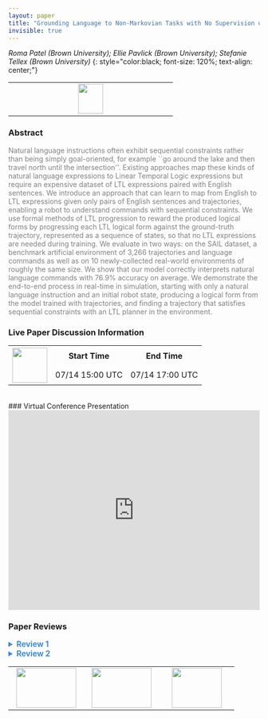 ```yaml
---
layout: paper
title: "Grounding Language to Non-Markovian Tasks with No Supervision of Task Specifications"
invisible: true
---
```

*Roma Patel (Brown University); Ellie Pavlick (Brown University); Stefanie Tellex (Brown University)*
{: style="color:black; font-size: 120%; text-align: center;"}

<table width="20%"> <tr>
<td style="width: 20%; text-align: center;"><a href="http://www.roboticsproceedings.org/rss16/p016.pdf"><img src="{{ site.baseurl }}/images/paper_link.png"
width = "50"  height = "60"/> </a> </td>

</tr></table>

### Abstract
<html><p style="color:gray; font-size: 100%; text-align: justified;">
Natural language instructions often exhibit sequential constraints rather than being simply goal-oriented, for example ``go around the lake and then travel north until the intersection''. Existing approaches map these kinds of natural language expressions to Linear Temporal Logic expressions but require an expensive dataset of LTL expressions paired with English sentences. We introduce an approach that can learn to map from English to LTL expressions given only pairs of English sentences and trajectories, enabling a robot to understand commands with sequential constraints.  We use formal methods of LTL progression to reward the produced logical forms by progressing each LTL logical form against the ground-truth trajectory, represented as a sequence of states, so that no LTL expressions are needed during training. We evaluate in two ways: on the SAIL dataset, a benchmark artificial environment of 3,266 trajectories and language commands as well as on 10 newly-collected real-world environments of roughly the same size. We show that our model correctly interprets natural language commands with 76.9% accuracy on average. We demonstrate the end-to-end process in real-time in simulation, starting with only a natural language instruction and an initial robot state, producing a logical form from the model trained with trajectories, and finding a trajectory that satisfies sequential constraints with an LTL planner in the environment.
</p></html>

### Live Paper Discussion Information
<html>
<table width="50%">
<tr> <th rowspan="2"><a href="https://pheedloop.com/rss2020/virtual/"><img src="{{ site.baseurl }}/images/pheedloop_link.png" width = "70"  height = "70"/> </a> </th> <th> Start Time </th> <th> End Time </th> </tr>
<tr> <td> 07/14 15:00 UTC </td><td> 07/14 17:00 UTC </td></tr>
</table> <br> </html>
### Virtual Conference Presentation
<iframe width="100%" height="400" src="https://www.youtube.com/embed/hOlRx0ll-6k" frameborder="0" allow="accelerometer; autoplay; encrypted-media; gyroscope; picture-in-picture" allowfullscreen></iframe>

### Paper Reviews
<details><summary style="font-size:110%; color:#438BCA; cursor: pointer;"><b> Review 1</b></summary>
<p style="color:gray; font-size: 100%; text-align: justified; white-space: pre-line">
This paper presents a solution to learning to understand natural language instructions that describe navigation steps.  Thus, the problem is to map natural language expressions onto trajectories in space.  It takes the approach of using a logical form encoded in LTL as an intermediate representation of the task.  Given an LTL expression, it is relatively straightforward to generate a trajectory.  However, it is nontrivial for humans to generate LTL expressions for training purposes.  Therefore, the method is to provide (language, trajectory) pairs for training and automatically extract plausible LTL expressions from the training examples.  Thus, the primary contribution of the paper is to learn the intermediate logical form in LTL without ever seeing training examples that contain LTL.

The authors observe that the introduction of an intermediate representation aids learning, makes explicit any temporal ordering encoded in the natural language expression, and permits the use of formal methods to follow the navigation instructions.  They cite several works that use intermediate logical forms, especially Artzi and Zettlemoyer.  However, this paper's use of logical forms is novel because it's the first to use a temporal logic as an intermediate representation for semantic parsing.

The authors raise good points about the value of an intermediate representation.  However, they somewhat neglect recent work that has moved away from such representations toward the sensorimotor learning paradigm of mapping pixels to controls.  For example, Artzi himself has taken a hard swing in this direction ([1] and other recent works).  I take no position on this debate here, but I think it important that works in this area fully acknowledge both sides of the debate so that readers can fully appreciate the contribution.

The paper shows that a model can be trained to predict LTL expressions that can in turn produce the original trajectory or one very similar with high probability.  This is the largest strength of the paper.

The evaluation, by comparison, does not hold up.  This problem is admittedly difficult to benchmark effectively.  The authors acknowledge that the bulk of instructions in the SAIL corpus do not have temporal dependencies and so the paper's methodology is not exploited.  Thus, although the SAIL corpus has long been used to benchmark semantic parsing tasks, those results are not particularly interesting here.  The paper invents a second benchmark comprising a set of OSM maps of the areas surrounding a number of American university campuses.  These street maps can easily be used to generate sequential instructions that highlight the strength of the method.  Unfortunately though, the baseline is somewhat of a straw man.  It predicts the goal only, and then it uses a shortest-path planner to generate a path to the goal.  The authors include non-shortest paths in the corpus, so it is a fait accompli that their method will perform better than the baseline.

A baseline and corpus better suited to the authors' purpose is coincidentally also found in Artzi's more recent work. The LANI corpus [2] gives sequential navigation instructions and trajectories provided from workers on Amazon Mechanical Turk.

The paper presents an interesting concept and methodological contribution.  The evaluation is somewhat convincing, but it would benefit from using a newer standard corpus for which the results of competing methods are available.
I think the paper would also significantly benefit from a more open discussion of limitations.  For example, the use of LTL requires a continuum space to have discrete states.  This is appropriate in the two environments explored in the evaluation, but is not an inherent property of the real world.  To take the example of the MIT campus shown in Figure 1, people typically say it is located at Kendall Square, although parts of it would more appropriately be described as being in Central Square.  Cambridge's squares/neighborhoods are inherently ambiguous in a manner that makes it hard to ascribe states to locations at that level.  The LANI dataset is similar in that you can be "at the pumpkin" or "at the lighthouse" or in some vaguely defined in between position.  Rather than taking this limitation as evidence of a flaw in the method, I would be inclined to think of it as a way to better focus the method towards where it is best suited.  After all, even on the OSM dataset, a robot that was actually navigating these streets is going to experience the world by a very different set of landmarks (e.g. the tall building, the curve in the road, the new age sculpture) than a user who is viewing an overhead map.  Perhaps the method would be most effectively be employed as part of a larger system.  If so, then there is an opportunity to sketch out what components this contribution complements.

[1] Valts Blukis, Yannick Terme, Eyvind Niklasson, Ross A. Knepper, and Yoav Artzi. "Learning to Map Natural Language Instructions to Physical Quadcopter Control using Simulated Flight". In: Proceedings of the Conference on Robot Learning (CoRL). Osaka, Japan, October 2019.

[2] D. Misra, A. Bennett, V. Blukis, E. Niklasson, M. Shatkin, and Y. Artzi. "Mapping instructions to actions in 3D environments with visual goal prediction". In Conference on Empirical Methods in Natural Language Processing, 2018.

</p> </details>

<details><summary style="font-size:110%; color:#438BCA; cursor: pointer;"><b> Review 2</b></summary>
<p style="color:gray; font-size: 100%; text-align: justified; white-space: pre-line">
This paper has a bunch of really nice ideas – I appreciate the weakly supervised mapping of natural language (NL) to LTL since, yes, annotating utterances with LTL is not an easy or quick process. I also really appreciate the new complex dataset which is going to be a unique resource for the community.

That being said, this paper, in its current form, has a few issues that need to be addressed:
Evaluation metrics: I found the evaluation metrics to be weird. The paper is focused on learning LTL formulas that describes trajectories. An LTL formula, unless it is really detailed and contains a lot of safety constraints which I do not think is the case here, captures a family of trajectories, not just one. The evaluation done in this paper is to compare either the end state (when comparing to other methods) or the generated path to the ground truth path. Both of these evaluations do not make sense to me since they do not evaluate how well the LTL formula captures the original trajectory. To me, a more meaningful evaluation would be to learn the model and then check, on the testing data, whether the ground truth trajectory satisfies the LTL formula that the model predicted. Granted, this does not compare to other techniques, but the other techniques solve a different problem so I am not sure what insight I am supposed to gain from the current comparison. 

Planning: Why is the planning done over an MDP? The map has no probabilities, LTL has no probabilities, why not do the usual LTL planning by creating the cross product between the Buchi automaton and the environment graph (see my comments about related work and relevant citations below)? 

Related work: the paper is missing a lot of relevant work in the context of mapping NL to LTL, mapping trajectories to temporal logics (although not from language but it is nonetheless relevant), and synthesis (planning) with LTL. See a list of citations at the end. The ideas in this paper are novel, but they are not well situated in the relevant work that is not in the deep learning flavor. 

Other comments:
It would be really great to add to the video the data collection process – what is the interface that the turkers saw? Example trajectories and associated language would be very cool to see.

Why use a Voronoi decomposition and not use the road network? That way the work would be relevant to a ground robot and not just an aerial robot. 

Progressing Vs semantics: The semantics of LTL are not really defined in the paper and instead the notion of “progression” is defined. It would be good to explain what the difference is between them especially since some of the lines in Table 1 are equivalent to the semantic and some are not. Furthermore, shouldn’t prog(sigma_i,next phi) be prog(sigma_i+1, phi)? And the same for the eventually operator. Writing just phi is related to the next position of the sequence but the definition of prog(sigma_i,p) relates to the current position so it seems to be an inconsistent definition. 

Fig 4 has an FSA – where is it coming from? For the progression of the formula, how do we know ‘p’ became true? Should the graph on the left be annotated with ‘p’ and ‘q’?  Figure 4 is not referred to in the text – it would be useful to add a description for the figure.  

Minor comments: 
The paper uses the term “trajectories” but really the mapping is to sequences of propositions. It is worth clarifying. Trajectories implies continuous (x,y) locations. 

There are three broken citations. Search for ‘[]’

Some relevant citations:
NL to LTL for robot control:
V. Raman, C. Lignos, C. Finucane, M. Marcus, H. Kress-Gazit, Sorry Dave, I'm Afraid I Can't Do That: Explaining Unachievable Robot Tasks Using Natural Language, Robotics: Science and Systems 2013

A. Boteanu, J. Arkin, T.M. Howard, and H. Kress-Gazit, "A Model for Verifiable Grounding and Execution of Complex Language Instructions," In 2016 IEEE/RSJ International Conference on Intelligent Robots and Systems. IEEE, Oct. 2016, pp. 2649-2654

Trajectories to temporal logic:
Bayesian Inference of Temporal Task Specifications from Demonstrations
A Shah, P Kamath, S Li, J Shah, Conference on Neural Information Processing Systems 2018

Giuseppe Bombara, Calin Belta, Online Learning of Temporal Logic Formulae for Signal Classification, European Control Conference (ECC), Limassol, Cyprus, 2018

Chanyeol Yoo and Calin Belta, Rich Time Series Classification Using Temporal Logic, Robotics: Science and Systems (RSS), Boston, MA, 2017

LTL synthesis/planning : There is a lot of work in the “formal methods for robotics” community. Specifically, you should look at the work of Hadas Kress-Gazit, Calin Belta, Richard Murray, Lydia Kavraki, Jana Tumova, Necmiye Ozay, Dimos Dimarogonas, etc. Here is a fairly recent review on the topic:
Synthesis for robots: Guarantees and feedback for robot behavior, H Kress-Gazit, M Lahijanian, V Raman, Annual Review of Control, Robotics, and Autonomous Systems vol. 1, 2018

</p> </details>

<table width="100%"><tr><td style="width: 30%; text-align: center;"><a href="{{ site.baseurl }}/program/papers/15"> <img src="{{ site.baseurl }}/images/previous_icon.png" width = "120"  height = "80"/> </a> </td>

<td style="width: 30%; text-align: center;"><a href="{{ site.baseurl }}/program/papers"> <img src="{{ site.baseurl }}/images/overview_icon.png" width = "120"  height = "80"/> </a> </td> 

<td style="width: 30%; text-align: center;"><a href="{{ site.baseurl }}/program/papers/17"> <img src="{{ site.baseurl }}/images/next_icon.png" width = "100"  height = "80"/> </a> </td> 

</tr></table>

